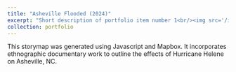 ```yaml
---
title: "Asheville Flooded (2024)"
excerpt: "Short description of portfolio item number 1<br/><img src='/images/500x300.png'>"
collection: portfolio
---
```


This storymap was generated using Javascript and Mapbox. It incorporates ethnographic documentary work to outline the effects of Hurricane Helene on Asheville, NC. 
